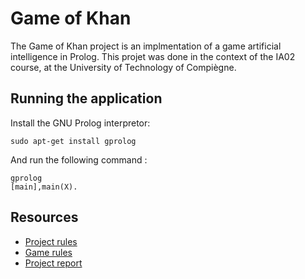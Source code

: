 # Game of Khan

The Game of Khan project is an implmentation of a game artificial intelligence in Prolog.
This projet was done in the context of the IA02 course, at the University of Technology of Compiègne.

## Running the application

Install the GNU Prolog interpretor:

```
sudo apt-get install gprolog
```

And run the following command :

```
gprolog
[main],main(X).
```

## Resources

- [Project rules](https://github.com/tgalopin/khan-artificial-intelligence/blob/master/res/projet.pdf)
- [Game rules](https://github.com/tgalopin/khan-artificial-intelligence/blob/master/res/regles_khan.pdf)
- [Project report](https://github.com/tgalopin/khan-artificial-intelligence/blob/master/res/rapport.pdf)